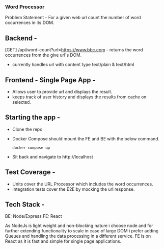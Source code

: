 ### Word Processor

Problem Statement - For a given web url count the number of word occurrences in its DOM.

## Backend -

[GET] /api/word-count?url=https://www.bbc.com - returns the word occurrences from the give url's DOM.
- currently handles url with content type text/plain & text/html

## Frontend - Single Page App -

- Allows user to provide url and displays the result.
- keeps track of user history and displays the results from cache on selected.

## Starting the app -

- Clone the repo

- Docker Compose should mount the FE and BE with the below command.

    ```docker-compose up```

- Sit back and navigate to http://localhost

## Test Coverage -

- Units cover the URL Processor which includes the word occurrences.
- Integration tests cover the E2E by mocking the url response.

## Tech Stack -

BE: Node/Express
FE: React

As NodeJs is light weight and non-blocking nature i choose node and for further extending functionality to scale in case of large DOM i prefer adding Queues and handling the data processing in a different service. FE is on React as it is fast and simple for single page applications.
